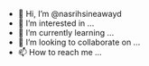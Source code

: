 - 👋 Hi, I’m @nasrihsineawayd
- 👀 I’m interested in ...
- 🌱 I’m currently learning ...
- 💞️ I’m looking to collaborate on ...
- 📫 How to reach me ...

<!---
nasrihsineawayd/nasrihsineawayd is a ✨ special ✨ repository because its `README.md` (this file) appears on your GitHub profile.
You can click the Preview link to take a look at your changes.
--->
